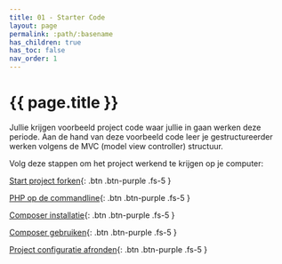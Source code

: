 ```yaml
---
title: 01 - Starter Code
layout: page
permalink: :path/:basename
has_children: true
has_toc: false
nav_order: 1
---
```



# {{ page.title }}

Jullie krijgen voorbeeld project code waar jullie in gaan werken deze periode.
Aan de hand van deze voorbeeld code leer je gestructureerder werken volgens de MVC (model view controller) structuur.

Volg deze stappen om het project werkend te krijgen op je computer:

[Start project forken](01-fork-code){: .btn .btn-purple .fs-5 }

[PHP op de commandline](02-php-cli){: .btn .btn-purple .fs-5 }

[Composer installatie](03-composer){: .btn .btn-purple .fs-5 }

[Composer gebruiken](04-composer-usage){: .btn .btn-purple .fs-5 }

[Project configuratie afronden](05-config-setup){: .btn .btn-purple .fs-5 }





